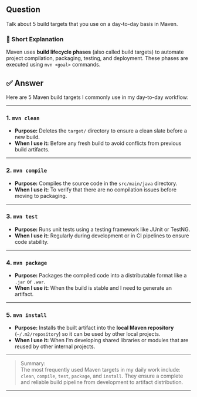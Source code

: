 ## Question  
Talk about 5 build targets that you use on a day-to-day basis in Maven.

### 📝 Short Explanation  
Maven uses **build lifecycle phases** (also called build targets) to automate project compilation, packaging, testing, and deployment. These phases are executed using `mvn <goal>` commands.

## ✅ Answer  

Here are 5 Maven build targets I commonly use in my day-to-day workflow:

---

### 1. `mvn clean`
- **Purpose:** Deletes the `target/` directory to ensure a clean slate before a new build.
- **When I use it:** Before any fresh build to avoid conflicts from previous build artifacts.

---

### 2. `mvn compile`
- **Purpose:** Compiles the source code in the `src/main/java` directory.
- **When I use it:** To verify that there are no compilation issues before moving to packaging.

---

### 3. `mvn test`
- **Purpose:** Runs unit tests using a testing framework like JUnit or TestNG.
- **When I use it:** Regularly during development or in CI pipelines to ensure code stability.

---

### 4. `mvn package`
- **Purpose:** Packages the compiled code into a distributable format like a `.jar` or `.war`.
- **When I use it:** When the build is stable and I need to generate an artifact.

---

### 5. `mvn install`
- **Purpose:** Installs the built artifact into the **local Maven repository** (`~/.m2/repository`) so it can be used by other local projects.
- **When I use it:** When I’m developing shared libraries or modules that are reused by other internal projects.

---

> Summary:  
> The most frequently used Maven targets in my daily work include: `clean`, `compile`, `test`, `package`, and `install`. They ensure a complete and reliable build pipeline from development to artifact distribution.

---
